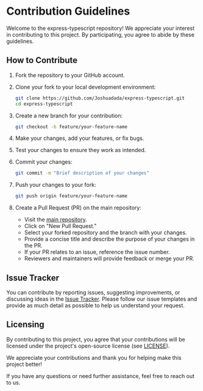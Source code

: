 # Contribution Guidelines

Welcome to the express-typescript repository! We appreciate your interest in contributing to this project. By participating, you agree to abide by these guidelines.

## How to Contribute

1. Fork the repository to your GitHub account.
2. Clone your fork to your local development environment:

   ```bash
   git clone https://github.com/Joshuadada/express-typescript.git
   cd express-typescript
   ```

3. Create a new branch for your contribution:

   ```bash
   git checkout -b feature/your-feature-name
   ```

4. Make your changes, add your features, or fix bugs.

5. Test your changes to ensure they work as intended.

6. Commit your changes:

   ```bash
   git commit -m "Brief description of your changes"
   ```

7. Push your changes to your fork:

   ```bash
   git push origin feature/your-feature-name
   ```

8. Create a Pull Request (PR) on the main repository:

   - Visit the [main repository](https://github.com/Joshuadada/express-typescript).
   - Click on "New Pull Request."
   - Select your forked repository and the branch with your changes.
   - Provide a concise title and describe the purpose of your changes in the PR.
   - If your PR relates to an issue, reference the issue number.
   - Reviewers and maintainers will provide feedback or merge your PR.

## Issue Tracker

You can contribute by reporting issues, suggesting improvements, or discussing ideas in the [Issue Tracker](https://github.com/Joshuadada/express-typescript/issues). Please follow our issue templates and provide as much detail as possible to help us understand your request.

## Licensing

By contributing to this project, you agree that your contributions will be licensed under the project's open-source license (see [LICENSE](LICENSE)).

We appreciate your contributions and thank you for helping make this project better!

If you have any questions or need further assistance, feel free to reach out to us.

